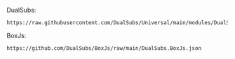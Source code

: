 ﻿DualSubs:

    https://raw.githubusercontent.com/DualSubs/Universal/main/modules/DualSubs.Universal.sgmodule

BoxJs:

    https://github.com/DualSubs/BoxJs/raw/main/DualSubs.BoxJs.json